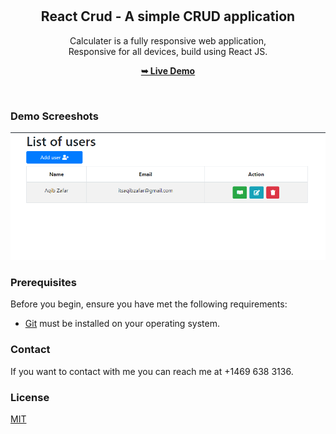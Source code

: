 <div align="center">
  
  <br />
  <br />

  <h2 align="center">React Crud - A simple CRUD application</h2>

  Calculater is a fully responsive web application, <br />Responsive for all devices, build using React JS.

  <a href="https://dancing-quokka-267024.netlify.app"><strong>➥ Live Demo</strong></a>

</div>

<br />

### Demo Screeshots

![React CRUD Desktop Demo](./desktop.PNG "Desktop Demo")

### Prerequisites

Before you begin, ensure you have met the following requirements:

* [Git](https://git-scm.com/downloads "Download Git") must be installed on your operating system.


### Contact

If you want to contact with me you can reach me at +1469 638 3136.

### License

[MIT](https://choosealicense.com/licenses/mit/)
